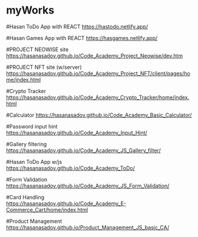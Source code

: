 # myWorks
#Hasan ToDo App with REACT
https://hastodo.netlify.app/

#Hasan Games App with REACT
https://hasgames.netlify.app/

#PROJECT NEOWISE site
https://hasanasadov.github.io/Code_Academy_Project_Neowise/dev.htm

#PROJECT NFT site (w/server)
https://hasanasadov.github.io/Code_Academy_Project_NFT/client/pages/home/index.html

#Crypto Tracker
https://hasanasadov.github.io/Code_Academy_Crypto_Tracker/home/index.html

#Calculator
https://hasanasadov.github.io/Code_Academy_Basic_Calculator/

#Password input hint
https://hasanasadov.github.io/Code_Academy_Input_Hint/

#Gallery filtering
https://hasanasadov.github.io/Code_Academy_JS_Gallery_filter/

#Hasan ToDo App w/js
https://hasanasadov.github.io/Code_Academy_ToDo/

#Form Validation
[https://hasanasadov.github.io/Code_Academy_JS_Form_Validation/
](https://hasanasadov.github.io/CA_JS_Form_Validation/)

#Card Handling  
[https://hasanasadov.github.io/Code_Academy_E-Commerce_Cart/home/index.html
](https://hasanasadov.github.io/CA_JS_E-Commerce_Cart/home/index.html)

#Product Management
[https://hasanasadov.github.io/Product_Management_JS_basic_CA/
](https://hasanasadov.github.io/CA_JS_Product_Management/)
